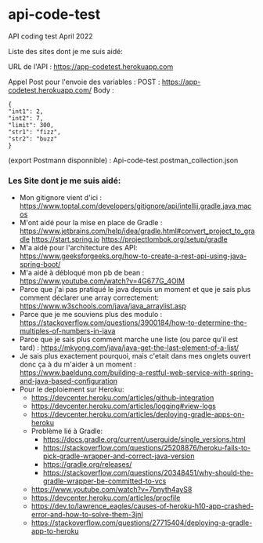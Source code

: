 # api-code-test

API coding test April 2022

Liste des sites dont je me suis aidé:

URL de l'API : https://app-codetest.herokuapp.com

Appel Post pour l'envoie des variables :
POST : https://app-codetest.herokuapp.com/
Body :

``` 
{
"int1": 2,
"int2": 7,
"limit": 300,
"str1": "fizz",
"str2": "buzz"
}
```
(export Postmann disponnible) : Api-code-test.postman_collection.json

### Les Site dont je me suis aidé:

* Mon gitignore vient d'ici : https://www.toptal.com/developers/gitignore/api/intellij,gradle,java,macos
* M'ont aidé pour la mise en place de Gradle : https://www.jetbrains.com/help/idea/gradle.html#convert_project_to_gradle
  https://start.spring.io
  https://projectlombok.org/setup/gradle
* M'a aidé pour l'architecture des API: https://www.geeksforgeeks.org/how-to-create-a-rest-api-using-java-spring-boot/
* M'a aidé à débloqué mon pb de bean : https://www.youtube.com/watch?v=4G677G_4OIM
* Parce que j'ai pas pratiqué le java depuis un moment et que je sais plus comment déclarer une array
  correctement: https://www.w3schools.com/java/java_arraylist.asp
* Parce que je me souviens plus des
  modulo : https://stackoverflow.com/questions/3900184/how-to-determine-the-multiples-of-numbers-in-java
* Parce que je sais plus comment marche une liste (ou parce qu'il est
  tard) : https://mkyong.com/java/java-get-the-last-element-of-a-list/
* Je sais plus exactement pourquoi, mais c'etait dans mes onglets ouvert donc ça à du m'aider à un
  moment : https://www.baeldung.com/building-a-restful-web-service-with-spring-and-java-based-configuration
* Pour le deploiement sur Heroku:
  * https://devcenter.heroku.com/articles/github-integration
  * https://devcenter.heroku.com/articles/logging#view-logs
  * https://devcenter.heroku.com/articles/deploying-gradle-apps-on-heroku
  * Problème lié à Gradle:
    * https://docs.gradle.org/current/userguide/single_versions.html
    * https://stackoverflow.com/questions/25208876/heroku-fails-to-pick-gradle-wrapper-and-correct-java-version
    * https://gradle.org/releases/
    * https://stackoverflow.com/questions/20348451/why-should-the-gradle-wrapper-be-committed-to-vcs
  * https://www.youtube.com/watch?v=7bnyth4ayS8
  * https://devcenter.heroku.com/articles/procfile
  * https://dev.to/lawrence_eagles/causes-of-heroku-h10-app-crashed-error-and-how-to-solve-them-3jnl
  * https://stackoverflow.com/questions/27715404/deploying-a-gradle-app-to-heroku
